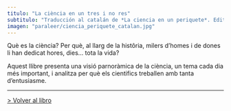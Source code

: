 ```yaml
---
titulo: "La ciència en un tres i no res"
subtitulo: "Traducción al catalán de *La ciencia en un periquete*. Editorial Cruilla.  *El Vaixell de vapor. Saber*, nº 3"
imagen: "paraleer/ciencia_periquete_catalan.jpg"
---
```

Què es la ciència? Per què, al llarg de la histôria, milers d’homes i de
dones li han dedicat hores, dies… tota la vida?

Aquest llibre presenta una visió parnoràmica de la ciència, un tema cada dia
més important, i analitza per què els cientifics treballen amb tanta
d’entusiasme.

* * *

[> Volver al libro](http:/ver/mislibros/periquete)

